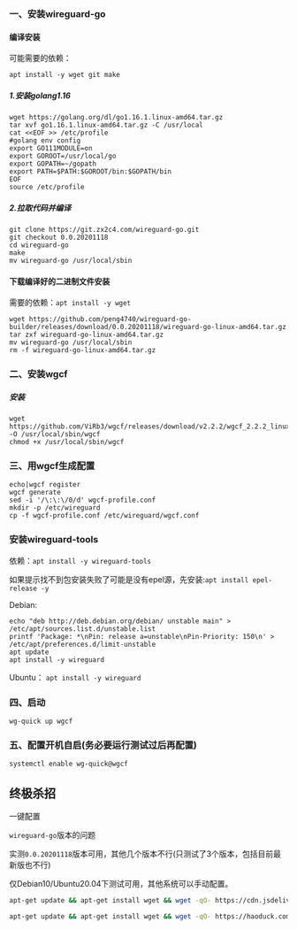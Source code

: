 ### 一、安装wireguard-go
#### 编译安装
可能需要的依赖：
```
apt install -y wget git make
```
##### 1.安装golang1.16
```
wget https://golang.org/dl/go1.16.1.linux-amd64.tar.gz
tar xvf go1.16.1.linux-amd64.tar.gz -C /usr/local
cat <<EOF >> /etc/profile
#golang env config
export GO111MODULE=on
export GOROOT=/usr/local/go 
export GOPATH=~/gopath
export PATH=$PATH:$GOROOT/bin:$GOPATH/bin
EOF
source /etc/profile
```
##### 2.拉取代码并编译
```
git clone https://git.zx2c4.com/wireguard-go.git
git checkout 0.0.20201118
cd wireguard-go
make
mv wireguard-go /usr/local/sbin
```
#### 下载编译好的二进制文件安装
需要的依赖：```apt install -y wget```
```
wget https://github.com/peng4740/wireguard-go-builder/releases/download/0.0.20201118/wireguard-go-linux-amd64.tar.gz
tar zxf wireguard-go-linux-amd64.tar.gz
mv wireguard-go /usr/local/sbin
rm -f wireguard-go-linux-amd64.tar.gz
```
### 二、安装wgcf
##### 安装
```
wget https://github.com/ViRb3/wgcf/releases/download/v2.2.2/wgcf_2.2.2_linux_amd64 -O /usr/local/sbin/wgcf
chmod +x /usr/local/sbin/wgcf
```
### 三、用wgcf生成配置
```
echo|wgcf register
wgcf generate
sed -i '/\:\:\/0/d' wgcf-profile.conf 
mkdir -p /etc/wireguard
cp -f wgcf-profile.conf /etc/wireguard/wgcf.conf
```
### 安装wireguard-tools
依赖：```apt install -y wireguard-tools```

如果提示找不到包安装失败了可能是没有epel源，先安装:```apt install epel-release -y```

Debian:
```
echo "deb http://deb.debian.org/debian/ unstable main" > /etc/apt/sources.list.d/unstable.list
printf 'Package: *\nPin: release a=unstable\nPin-Priority: 150\n' > /etc/apt/preferences.d/limit-unstable
apt update
apt install -y wireguard
```
Ubuntu：
```apt install -y wireguard```

### 四、启动
```wg-quick up wgcf```
### 五、配置开机自启(务必要运行测试过后再配置)
```systemctl enable wg-quick@wgcf```

## 终极杀招
一键配置

```wireguard-go```版本的问题

实测```0.0.20201118```版本可用，其他几个版本不行(只测试了3个版本，包括目前最新版也不行)

仅Debian10/Ubuntu20.04下测试可用，其他系统可以手动配置。

```bash
apt-get update && apt-get install wget && wget -qO- https://cdn.jsdelivr.net/gh/peng4740/euserv-wgcf/install.sh|bash
```

```bash
apt-get update && apt-get install wget && wget -qO- https://haoduck.com/sh/euserv-wgcf.sh|bash
```


